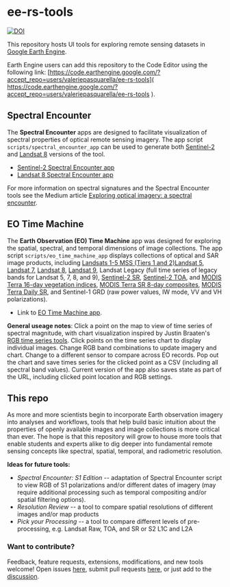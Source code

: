 # ee-rs-tools
[![DOI](https://zenodo.org/badge/393079988.svg)](https://zenodo.org/badge/latestdoi/393079988)

This repository hosts UI tools for exploring remote sensing datasets in [Google Earth Engine](https://earthengine.google.com/).

Earth Engine users can add this repository to the Code Editor using the following link: [https://code.earthengine.google.com/?accept_repo=users/valeriepasquarella/ee-rs-tools](
https://code.earthengine.google.com/?accept_repo=users/valeriepasquarella/ee-rs-tools
).

## Spectral Encounter
The **Spectral Encounter** apps are designed to facilitate visualization of spectral properties of optical remote sensing imagery. The app script `scripts/spectral_encounter_app` can be used to generate both [Sentinel-2](https://developers.google.com/earth-engine/datasets/catalog/COPERNICUS_S2) and [Landsat 8](https://developers.google.com/earth-engine/datasets/catalog/LANDSAT_LC08_C01_T1_RT_TOA) versions of the tool.

* [Sentinel-2 Spectral Encounter app](https://valeriepasquarella.users.earthengine.app/view/spectral-encounter-s2)
* [Landsat 8 Spectral Encounter app](https://valeriepasquarella.users.earthengine.app/view/spectral-encounter-l8)

For more information on spectral signatures and the Spectral Encounter tools see the Medium article [Exploring optical imagery: a spectral encounter](https://medium.com/geospatial-processing-at-scale/exploring-optical-imagery-a-spectral-encounter-996cd3f0b591?source=friends_link&sk=eecbc350bd9aec44534cc13952f3240f).

## EO Time Machine
The **Earth Observation (EO) Time Machine** app was designed for exploring the spatial, spectral, and temporal dimensions of image collections. The app script `scripts/eo_time_machine_app` displays collections of optical and SAR image products, including [Landsats 1-5 MSS (Tiers 1 and 2)](https://developers.google.com/earth-engine/datasets/catalog/landsat-mss)[Landsat 5](https://developers.google.com/earth-engine/datasets/catalog/LANDSAT_LT05_C02_T1_L2), [Landsat 7](https://developers.google.com/earth-engine/datasets/catalog/LANDSAT_LE07_C02_T1_L2), [Landsat 8](https://developers.google.com/earth-engine/datasets/catalog/LANDSAT_LC08_C02_T1_L2), [Landsat 9](https://developers.google.com/earth-engine/datasets/catalog/LANDSAT_LC09_C02_T1_L2), Landsat Legacy (full time series of legacy bands for Landsat 5, 7, 8, and 9), [Sentinel-2 SR](https://developers.google.com/earth-engine/datasets/catalog/COPERNICUS_S2_SR_HARMONIZED), [Sentinel-2 TOA](https://developers.google.com/earth-engine/datasets/catalog/COPERNICUS_S2_HARMONIZED), and [MODIS Terra 16-day vegetation indices](https://developers.google.com/earth-engine/datasets/catalog/MODIS_061_MOD13A1), [MODIS Terra SR 8-day composites](https://developers.google.com/earth-engine/datasets/catalog/MODIS_061_MOD09A1), [MODIS Terra Daily SR](https://developers.google.com/earth-engine/datasets/catalog/MODIS_061_MOD09GA), and Sentinel-1 GRD (raw power values, IW mode, VV and VH polarizations).

* Link to [EO Time Machine app](https://valeriepasquarella.users.earthengine.app/view/eo-time-machine).

**General useage notes**: Click a point on the map to view of time series of spectral magnitude, with chart visualization inspired by Justin Braaten's [RGB time series tools](https://github.com/jdbcode/ee-rgb-timeseries). Click points on the time series chart to display individual images. Change RGB band combinations to update imagery and chart. Change to a different sensor to compare across EO records. Pop out the chart and save times series for the clicked point as a CSV (including all spectral band values). Current version of the app also saves state as part of the URL, including clicked point location and RGB settings.


## This repo
As more and more scientists begin to incorporate Earth observation imagery into analyses and workflows, tools that help build basic intuition about the properties of openly available images and image collections is more critical than ever. The hope is that this repository will grow to house more tools that enable students and experts alike to dig deeper into fundamental remote sensing concepts like spectral, spatial, temporal, and radiometric resolution. 

**Ideas for future tools:**
* *Spectral Encounter: S1 Edition* -- adaptation of Spectral Encounter script to view RGB of S1 polarizations and/or different dates of imagery (may require additional processing such as temporal compositing and/or spatial filtering options).
* *Resolution Review* -- a tool to compare spatial resolutions of different images and/or map products
* *Pick your Processing* -- a tool to compare different levels of pre-processing, e.g. Landsat Raw, TOA, and SR or S2 L1C and L2A



### Want to contribute?
Feedback, feature requests, extensions, modifications, and new tools welcome! 
Open issues [here](https://github.com/valpasq/ee-rs-tools/issues), submit pull requests [here](https://github.com/valpasq/ee-rs-tools/pulls), or just add to the [discussion](https://github.com/valpasq/ee-rs-tools/discussions).


